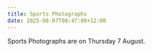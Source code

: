 ```yaml
---
title: Sports Photographs
date: 2025-08-07T08:47:00+12:00
---
```

Sports Photographs are on Thursday 7 August.
